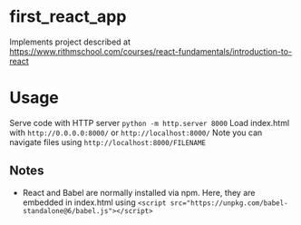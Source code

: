 # first_react_app
Implements project described at https://www.rithmschool.com/courses/react-fundamentals/introduction-to-react

# Usage
Serve code with HTTP server `python -m http.server 8000`
Load index.html with `http://0.0.0.0:8000/` or `http://localhost:8000/`
Note you can navigate files using `http://localhost:8000/FILENAME`

## Notes
* React and Babel are normally installed via npm. Here, they are embedded in index.html using `<script src="https://unpkg.com/babel-standalone@6/babel.js"></script>`